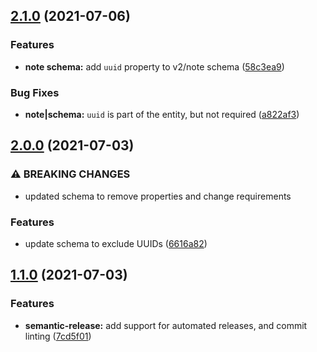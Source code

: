 ## [2.1.0](https://github.com/shmolf/noted-hydrator/compare/v2.0.0...v2.1.0) (2021-07-06)


### Features

* **note schema:** add `uuid` property to v2/note schema ([58c3ea9](https://github.com/shmolf/noted-hydrator/commit/58c3ea93c0d0486ec67a4097d1c389ddc3cb3830))


### Bug Fixes

* **note|schema:** `uuid` is part of the entity, but not required ([a822af3](https://github.com/shmolf/noted-hydrator/commit/a822af32e44f0e6b3309a7d4d0096f3404b63ee5))

## [2.0.0](https://github.com/shmolf/noted-hydrator/compare/v1.1.0...v2.0.0) (2021-07-03)


### ⚠ BREAKING CHANGES

* updated schema to remove properties and change requirements

### Features

* update schema to exclude UUIDs ([6616a82](https://github.com/shmolf/noted-hydrator/commit/6616a82defd19d04928f40ab06821b7f2b1d8fde))

## [1.1.0](https://github.com/shmolf/noted-hydrator/compare/v1.0.1...v1.1.0) (2021-07-03)


### Features

* **semantic-release:** add support for automated releases, and commit linting ([7cd5f01](https://github.com/shmolf/noted-hydrator/commit/7cd5f01f28e8fd3075fb9711b9a71937a7b11635))
